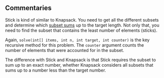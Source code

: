 ## Commentaries

Stick is kind of similar to Knapsack. You need to get all the different subsets and determine which [subset sums](http://en.wikipedia.org/wiki/Subset_sum_problem) up to the target length. Not only that, you need to find the subset that contains the least number of elements (sticks). 

Again, `solve(int[] items, int n, int target, int counter)` is the key recursive method for this problem. The `counter` argument counts the number of elements that were accounted for in the subset.

The difference with Stick and Knapsack is that Stick requires the subset to sum up to an exact number, whether Knapsack considers all subsets that sums up to a number less than the target number.